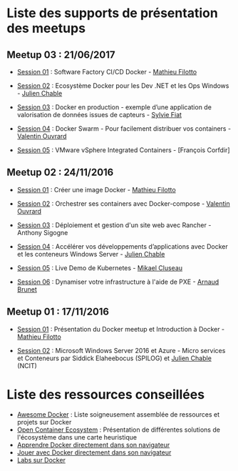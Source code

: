# Liste des supports de présentation des meetups


## Meetup 03 : 21/06/2017

- [Session 01](https://github.com/docker-noumea/meetup-S03E01) : Software Factory CI/CD Docker - [Mathieu Filotto](https://github.com/mfilotto)

- [Session 02](https://github.com/docker-noumea/meetup-S03E02) : Ecosystème Docker pour les Dev .NET et les Ops Windows - [Julien Chable](https://github.com/jchable)

- [Session 03](https://github.com/docker-noumea/meetup-S03E03) : Docker en production - exemple d’une application de valorisation de données issues de capteurs - [Sylvie Fiat](https://github.com/sylviefiat)

- [Session 04](https://github.com/docker-noumea/meetup-S03E04) : Docker Swarm - Pour facilement distribuer vos containers - [Valentin Ouvrard](https://github.com/valentin2105)

- [Session 05](https://github.com/docker-noumea/meetup-S03E05) : VMware vSphere Integrated Containers  - [François Corfdir]

## Meetup 02 : 24/11/2016

- [Session 01](https://github.com/docker-noumea/meetup-S02E01) : Créer une image Docker - [Mathieu Filotto](https://github.com/mfilotto)

- [Session 02](https://github.com/docker-noumea/meetup-S02E02) : Orchestrer ses containers avec Docker-compose - [Valentin Ouvrard](https://github.com/valentin2105)

- [Session 03](https://github.com/docker-noumea/meetup-S02E03) : Déploiement et gestion d'un site web avec Rancher - Anthony Sigogne

- [Session 04](https://github.com/docker-noumea/meetup-S02E04) : Accélérer vos développements d’applications avec Docker et les conteneurs Windows Server - [Julien Chable](https://github.com/jchable)

- [Session 05](https://github.com/docker-noumea/meetup-S02E05) : Live Demo de Kubernetes - [Mikael Cluseau](https://github.com/MikaelCluseau)

- [Session 06](https://github.com/docker-noumea/meetup-S02E06) : Dynamiser votre infrastructure à l'aide de PXE - [Arnaud Brunet](https://github.com/gronono)

## Meetup 01 : 17/11/2016

- [Session 01](https://github.com/docker-noumea/meetup-S01E01) : Présentation du Docker meetup et Introduction à Docker - [Mathieu Filotto](https://github.com/mfilotto)

- [Session 02](https://github.com/docker-noumea/meetup-S01E02) : Microsoft Windows Server 2016 et Azure - Micro services et Conteneurs par Siddick Elaheebocus (SPILOG) et [Julien Chable](https://github.com/jchable) (NCIT)

# Liste des ressources conseillées

- [Awesome Docker](https://github.com/veggiemonk/awesome-docker) : Liste soigneusement assemblée de ressources et projets sur Docker
- [Open Container Ecosystem](https://www.mindmeister.com/fr/389671722/open-container-ecosystem-formerly-docker-ecosystem) : Présentation de différentes solutions de l'écosystème dans une carte heuristique
- [Apprendre Docker directement dans son navigateur](https://www.katacoda.com/)
- [Jouer avec Docker directement dans son navigateur](http://play-with-docker.com/)
- [Labs sur Docker](https://github.com/docker/labs)
